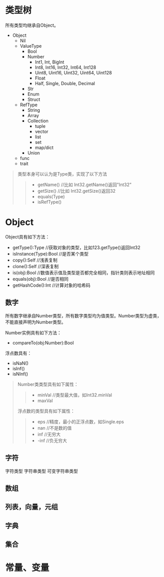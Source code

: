 # 类型树

所有类型均继承自Object。

+ Object
    + Nil
    + ValueType
        + Bool
        + Number
            + Int1, Int, BigInt
            + Int8, Int16, Int32, Int64, Int128
            + Uint8, Uint16, Uint32, Uint64, Uint128
            + Float
            + Half, Single, Double, Decimal
        + Str
        + Enum
        + Struct
    + RefType
        + String
        + Array
        + Collection
            + tuple
            + vector
            + list
			+ set
            + map/dict
        + Union
    + func
    + trait

> 类型本身可以认为是Type类，实现了以下方法
>
>> + getName() //比如 Int32.getName()返回"Int32"
>> + getSize() //比如 Int32.getSize()返回32
>> + equals(Type)
>> + isRefType()

# Object

Object具有如下方法：

+ getType():Type  //获取对象的类型，比如123.getType()返回Int32
+ isInstance(Type):Bool //是否某个类型
+ copy():Self //浅表复制
+ clone():Self //深表复制
+ is(obj):Bool //数值表示值及类型是否都完全相同，指针类则表示地址相同
+ equals(obj):Bool //是否相同
+ getHashCode():Int //计算对象的哈希码

## 数字

所有数字继承自Number类型，所有数字类型均为值类型。Number类型为虚类，不能直接声明为Number类型。

Number实例具有如下方法：

+ compareTo(obj:Number):Bool

浮点数具有：

+ isNaN()
+ isInf()
+ isNInf()


> Number类类型具有如下属性：
>
>> + minVal //类型最大值，如Int32.minVal
>> + maxVal
>
> 浮点数的类型具有如下属性：
>
>> + eps //精度，最小的正浮点数，如Single.eps
>> + nan //不是数的值
>> + inf //无穷大
>> + -inf //负无穷大


## 字符

字符类型
字符串类型
可变字符串类型

## 数组

## 列表，向量，元组

## 字典

## 集合

# 常量、变量


# 